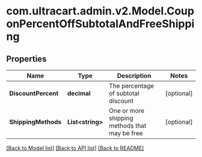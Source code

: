 
# com.ultracart.admin.v2.Model.CouponPercentOffSubtotalAndFreeShipping

## Properties

Name | Type | Description | Notes
------------ | ------------- | ------------- | -------------
**DiscountPercent** | **decimal** | The percentage of subtotal discount | [optional] 
**ShippingMethods** | **List&lt;string&gt;** | One or more shipping methods that may be free | [optional] 

[[Back to Model list]](../README.md#documentation-for-models)
[[Back to API list]](../README.md#documentation-for-api-endpoints)
[[Back to README]](../README.md)

